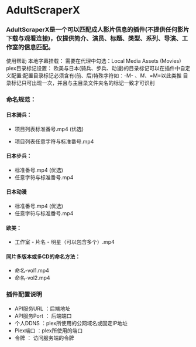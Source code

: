 # AdultScraperX 
### AdultScraperX是一个可以匹配成人影片信息的插件(不提供任何影片下载与观看连接)，仅提供简介、演员、标题、类型、系列、导演、工作室的信息匹配。
使用帮助
本地字幕挂载：
需要在代理中勾选：Local Media Assets (Movies)
plex目录标记设置： 
欧美与日本(骑兵、步兵、动漫)的目录标记可以在插件中自定义配置:配置目录标记必须含有(前、后)特殊字符如：-M- 、*M*、=M=以此类推 
目录标记只可出现一次，并且与主目录文件夹名的标记一致才可识别

### 命名规范：

#### 日本骑兵：

- 项目列表标准番号.mp4  (优选)

- 项目列表任意字符与标准番号.mp4 

#### 日本步兵：

- 标准番号.mp4  (优选)
- 任意字符与标准番号.mp4  

#### 日本动漫
- 标准番号.mp4  (优选)
- 任意字符与标准番号.mp4 

#### 欧美：
- 工作室 - 片名 - 明星（可以包含多个）.mp4 

#### 同片多版本或多CD的命名方法：
- 命名-vol1.mp4
- 命名-vol2.mp4

### 插件配置说明

- API服务URL ：后端地址
- API服务Port ： 后端端口
- 个人DDNS ：plex所使用的公网域名或固定IP地址
- Plex端口 ：plex所使用的端口
- 令牌 ： 访问服务端的令牌
